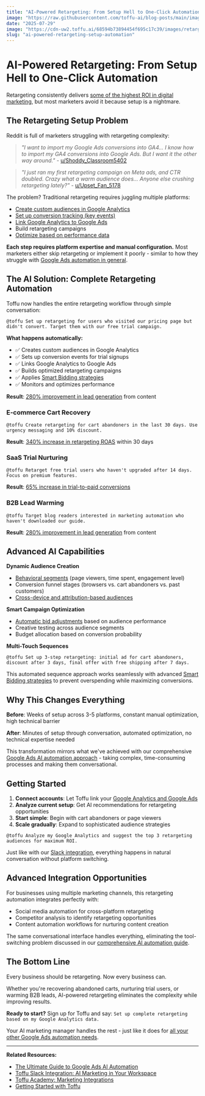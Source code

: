 ```yaml
---
title: "AI-Powered Retargeting: From Setup Hell to One-Click Automation"
image: "https://raw.githubusercontent.com/toffu-ai/blog-posts/main/images/retargeting-automation-hero.avif"
date: "2025-07-29"
image: "https://cdn-uw2.toffu.ai/68594b73894454f695c17c39/images/retargeting-automation-blog.png"
slug: "ai-powered-retargeting-setup-automation"
---
```


# AI-Powered Retargeting: From Setup Hell to One-Click Automation

Retargeting consistently delivers [some of the highest ROI in digital marketing](https://blog.hubspot.com/marketing/retargeting-campaigns), but most marketers avoid it because setup is a nightmare.

## The Retargeting Setup Problem

Reddit is full of marketers struggling with retargeting complexity:

> *"I want to import my Google Ads conversions into GA4... I know how to import my GA4 conversions into Google Ads. But I want it the other way around."* - [u/Shoddy_Classroom5402](https://www.reddit.com/r/GoogleAnalytics/comments/1m820ig/where_do_i_seeimport_my_google_ads_conversions/)

> *"I just ran my first retargeting campaign on Meta ads, and CTR doubled. Crazy what a warm audience does... Anyone else crushing retargeting lately?"* - [u/Upset_Fan_5178](https://www.reddit.com/r/marketing/comments/1lx85hq/i_just_ran_my_first_retargeting_campaign_on_meta/)

The problem? Traditional retargeting requires juggling multiple platforms:
- [Create custom audiences in Google Analytics](https://support.google.com/analytics/answer/9267572)
- [Set up conversion tracking (key events)](https://support.google.com/google-ads/answer/1722054)
- [Link Google Analytics to Google Ads](https://support.google.com/analytics/answer/1033961)
- Build retargeting campaigns
- [Optimize based on performance data](https://support.google.com/google-ads/answer/7065882)

**Each step requires platform expertise and manual configuration.** Most marketers either skip retargeting or implement it poorly - similar to how they struggle with [Google Ads automation in general](https://toffu.ai/blog/ultimate-google-ads-ai-guide).

## The AI Solution: Complete Retargeting Automation

Toffu now handles the entire retargeting workflow through simple conversation:

```
@toffu Set up retargeting for users who visited our pricing page but didn't convert. Target them with our free trial campaign.
```

**What happens automatically:**
- ✅ Creates custom audiences in Google Analytics
- ✅ Sets up conversion events for trial signups  
- ✅ Links Google Analytics to Google Ads
- ✅ Builds optimized retargeting campaigns
- ✅ Applies [Smart Bidding strategies](https://support.google.com/google-ads/answer/7065882)
- ✅ Monitors and optimizes performance

**Result**: [280% improvement in lead generation](https://www.demandsage.com/retargeting-statistics/) from content

### E-commerce Cart Recovery
```
@toffu Create retargeting for cart abandoners in the last 30 days. Use urgency messaging and 10% discount.
```

**Result**: [340% increase in retargeting ROAS](https://www.criteo.com/insights/retargeting-performance-stats/) within 30 days

### SaaS Trial Nurturing  
```
@toffu Retarget free trial users who haven't upgraded after 14 days. Focus on premium features.
```

**Result**: [65% increase in trial-to-paid conversions](https://blog.hubspot.com/marketing/retargeting-campaigns)

### B2B Lead Warming
```
@toffu Target blog readers interested in marketing automation who haven't downloaded our guide.
```

**Result**: [280% improvement in lead generation](https://www.demandsage.com/retargeting-statistics/) from content

## Advanced AI Capabilities

**Dynamic Audience Creation**
- [Behavioral segments](https://support.google.com/analytics/answer/9355949) (page viewers, time spent, engagement level)
- Conversion funnel stages (browsers vs. cart abandoners vs. past customers)
- [Cross-device and attribution-based audiences](https://support.google.com/analytics/answer/10596608)

**Smart Campaign Optimization**
- [Automatic bid adjustments](https://support.google.com/google-ads/answer/2472725) based on audience performance
- Creative testing across audience segments
- Budget allocation based on conversion probability

**Multi-Touch Sequences**
```
@toffu Set up 3-step retargeting: initial ad for cart abandoners, discount after 3 days, final offer with free shipping after 7 days.
```

This automated sequence approach works seamlessly with advanced [Smart Bidding strategies](https://toffu.ai/blog/ultimate-google-ads-ai-guide#smart-bidding) to prevent overspending while maximizing conversions.

## Why This Changes Everything

**Before**: Weeks of setup across 3-5 platforms, constant manual optimization, high technical barrier

**After**: Minutes of setup through conversation, automated optimization, no technical expertise needed

This transformation mirrors what we've achieved with our comprehensive [Google Ads AI automation approach](https://toffu.ai/blog/ultimate-google-ads-ai-guide) - taking complex, time-consuming processes and making them conversational.

## Getting Started

1. **Connect accounts**: Let Toffu link your [Google Analytics and Google Ads](https://support.google.com/analytics/answer/1033961)
2. **Analyze current setup**: Get AI recommendations for retargeting opportunities
3. **Start simple**: Begin with cart abandoners or page viewers
4. **Scale gradually**: Expand to sophisticated audience strategies

```
@toffu Analyze my Google Analytics and suggest the top 3 retargeting audiences for maximum ROI.
```

Just like with our [Slack integration](https://toffu.ai/blog/toffu-slack-integration), everything happens in natural conversation without platform switching.

## Advanced Integration Opportunities

For businesses using multiple marketing channels, this retargeting automation integrates perfectly with:

- Social media automation for cross-platform retargeting
- Competitor analysis to identify retargeting opportunities  
- Content automation workflows for nurturing content creation

The same conversational interface handles everything, eliminating the tool-switching problem discussed in our [comprehensive AI automation guide](https://toffu.ai/blog/ultimate-google-ads-ai-guide).

## The Bottom Line

Every business should be retargeting. Now every business can.

Whether you're recovering abandoned carts, nurturing trial users, or warming B2B leads, AI-powered retargeting eliminates the complexity while improving results.

**Ready to start?** Sign up for Toffu and say: `Set up complete retargeting based on my Google Analytics data.`

Your AI marketing manager handles the rest - just like it does for [all your other Google Ads automation needs](https://toffu.ai/blog/ultimate-google-ads-ai-guide).

---

**Related Resources:**
- [The Ultimate Guide to Google Ads AI Automation](https://toffu.ai/blog/ultimate-google-ads-ai-guide)
- [Toffu Slack Integration: AI Marketing in Your Workspace](https://toffu.ai/blog/toffu-slack-integration)
- [Toffu Academy: Marketing Integrations](https://toffu.ai/academy/integrations)
- [Getting Started with Toffu](https://toffu.ai/academy/getting-started)
